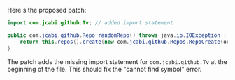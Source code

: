 Here's the proposed patch:
```java
import com.jcabi.github.Tv; // added import statement

public com.jcabi.github.Repo randomRepo() throws java.io.IOException {
    return this.repos().create(new com.jcabi.github.Repos.RepoCreate(org.apache.commons.lang3.RandomStringUtils.randomAlphanumeric(Tv.TWENTY), true));
}
```
The patch adds the missing import statement for `com.jcabi.github.Tv` at the beginning of the file. This should fix the "cannot find symbol" error.